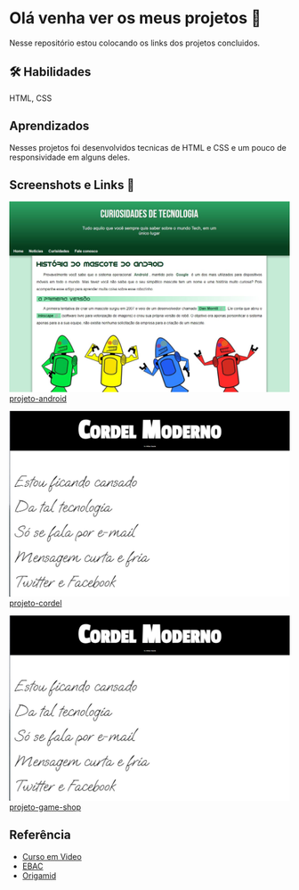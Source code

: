 # Olá venha ver os meus projetos 👀

Nesse repositório estou colocando os links dos projetos concluidos.

## 🛠 Habilidades
 HTML, CSS


## Aprendizados

Nesses projetos foi desenvolvidos tecnicas de HTML e CSS e um pouco de responsividade em alguns deles.

## Screenshots e Links 🔗

![projeto-android](https://github.com/emmanuelmarcosdeoliveira/meus-projetos-educacionais/blob/main/projeto-android.jpg?raw=true/250x250?text=Projeto-Android) [projeto-android](https://projetos-educacionais-ot3b.vercel.app/)

![Projeto-cordel](https://github.com/emmanuelmarcosdeoliveira/meus-projetos-educacionais/blob/main/projeto-cordel.jpg?raw=true) [projeto-cordel](https://emmanuelmarcosdeoliveira.github.io/projeto-cordel/)

![Projeto-game-shop](https://github.com/emmanuelmarcosdeoliveira/meus-projetos-educacionais/blob/main/projeto-cordel.jpg?raw=true) [projeto-game-shop](https://1-projeto-game-shop.vercel.app/)






## Referência

 - [Curso em Video](https://www.cursoemvideo.com.br)
 - [EBAC](https://ebac.art.br/)
 - [Origamid](https://www.origamid.com/)



